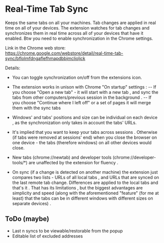 Real-Time Tab Sync
==================
Keeps the same tabs on all your machines. Tab changes are applied in real time on all of your devices.
The extension watches for tab changes and synchronizes them in real time across all of your devices that have it enabled. Btw you need to enable synchronization in the Chrome settings.

Link in the Chrome web store: https://chrome.google.com/webstore/detail/real-time-tab-sync/bflolmfdngaflefhmapdbbjmclioljck

Details:
- You can toggle synchronization on/off from the extensions icon.

- The extension works in unison with Chrome "On startup" settings :
-- If you choose "Open a new tab" - it will start with a new tab , and sync the tabs from other computers/previous session in the background . 
-- If you choose "Continue where I left off" or a set of pages it will merge them with the sync tabs

- Windows' and tabs' positions and size can be individual on each device , as the synchronization only takes in account the tabs' URLs.

- It's implied that you want to keep your tabs across sessions . Otherwise (if tabs were removed at sessions' end) when you close the browser on one device - the tabs (therefore windows) on all other devices would close.

- New tabs (chrome://newtab) and developer tools (chrome://developer-tools/*) are unaffected by the extension for fluency .

- On sync (if a change is detected on another machine) the extension just compares two lists - URLs of all local tabs , and URLs that are synced on the last remote tab change. Differences are applied to the local tabs and that's it . That has its limitations , but the biggest advantages are simplicity and speed (along with the aforementioned "feature" (for me at least) that the tabs can be in different windows with different sizes on separate devices) .

ToDo (maybe)
--------------------
- Last n syncs to be viewable/restorable from the popup
- Editable list of excluded addresses
